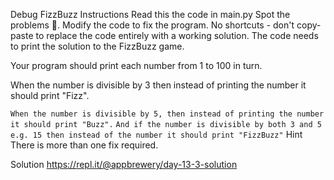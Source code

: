 Debug FizzBuzz
Instructions
Read this the code in main.py
Spot the problems 🐞.
Modify the code to fix the program.
No shortcuts - don't copy-paste to replace the code entirely with a working solution.
The code needs to print the solution to the FizzBuzz game.

Your program should print each number from 1 to 100 in turn.

When the number is divisible by 3 then instead of printing the number it should print "Fizz".

`When the number is divisible by 5, then instead of printing the number it should print "Buzz".`
  `And if the number is divisible by both 3 and 5 e.g. 15 then instead of the number it should print "FizzBuzz"`
Hint
There is more than one fix required.

Solution
https://repl.it/@appbrewery/day-13-3-solution
